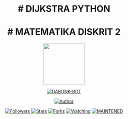
<h1 align="center"># DIJKSTRA PYTHON</h1>
<h1 align="center"># MATEMATIKA DISKRIT 2</h1>

<p align="center">
<img src="https://avatars.githubusercontent.com/u/89618518?v=4" width="130" height="130"/>
</p>
<p align="center">
<a href="#"><img title="DABONK-BOT" src="https://img.shields.io/badge/Dijkstra Algorythm-green?colorA=%23ff0000&colorB=%23017e40&style=for-the-badge"></a>
</p>
<p align="center">
<a href="https://github.com/notandz"><img title="Author" src="https://img.shields.io/badge/Author-Ananda Putra-red.svg?style=for-the-badge&logo=github"></a>
</p>
<p align="center">
<a href="https://github.com/ditinggalrabi/followers"><img title="Followers" src="https://img.shields.io/github/followers/mhankbarbar?color=blue&style=flat-square"></a>
<a href="https://github.com/ditinggalrabi/dabonk-bot/stargazers/"><img title="Stars" src="https://img.shields.io/github/stars/ditinggalrabi/dabonk-bot?color=red&style=flat-square"></a>
<a href="https://github.com/ditinggalrabi/dabonk-bot/network/members"><img title="Forks" src="https://img.shields.io/github/forks/ditinggalrabi/dabonk-bot?color=red&style=flat-square"></a>
<a href="https://github.com/ditinggalrabi/dabonk-bot/watchers"><img title="Watching" src="https://img.shields.io/github/watchers/ditinggalrabi/dabonkbot?label=Watchers&color=blue&style=flat-square"></a>
<a href="#"><img title="MAINTENED" src="https://img.shields.io/badge/MAINTENED-NO-red.svg"</a>
</p>
 
 
